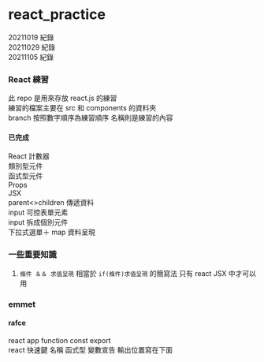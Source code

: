 # react_practice

20211019 紀錄  
20211029 紀錄  
20211105 紀錄

### React 練習

此 repo 是用來存放 react.js 的練習  
練習的檔案主要在 src 和 components 的資料夾  
branch 按照數字順序為練習順序 名稱則是練習的內容

#### 已完成

React 計數器  
類別型元件  
函式型元件  
Props  
JSX  
parent<>children 傳遞資料  
input 可控表單元素  
input 拆成個別元件  
下拉式選單＋ map 資料呈現

### 一些重要知識

1. `條件 ＆＆ 求值呈現` 相當於 `if(條件)求值呈現` 的簡寫法 只有 react JSX 中才可以用

### emmet

#### rafce

react app function const export  
react 快速鍵 名稱 函式型 變數宣告 輸出位置寫在下面
